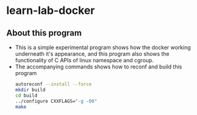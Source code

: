 # learn-lab-docker
## About this program
- This is a simple experimental program shows how the docker working underneath it's appearance, and this program also shows the functionality of C APIs of linux namespace and cgroup. 
- The accompanying commands shows how to reconf and build this program
  ```bash
  autoreconf --install --force
  mkdir build
  cd build
  ../configure CXXFLAGS="-g -O0"
  make
  ```